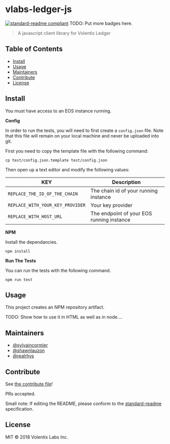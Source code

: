 # vlabs-ledger-js

[![standard-readme compliant](https://img.shields.io/badge/standard--readme-OK-green.svg?style=flat-square)](https://github.com/RichardLitt/standard-readme)
TODO: Put more badges here.

> A javascript client library for Volentix Ledger

## Table of Contents

- [Install](#install)
- [Usage](#usage)
- [Maintainers](#maintainers)
- [Contribute](#contribute)
- [License](#license)

## Install

You must have access to an EOS instance running.

**Config**

In order to run the tests, you will need to first create a `config.json` file. Note that this file will remain on your local machine and never be uploaded into git.

First you need to copy the template file with the following command:

```
cp test/config.json.template test/config.json
```

Then open up a text editor and modify the following values:

| KEY                            | Description                               |
|--------------------------------|-------------------------------------------|
| `REPLACE_THE_ID_OF_THE_CHAIN`    | The chain id of your running instance     |
| `REPLACE_WITH_YOUR_KEY_PROVIDER` | Your key provider                         |
| `REPLACE_WITH_HOST_URL`          | The endpoint of your EOS running instance |


**NPM**

Install the dependancies.

```
npm install
```

**Run The Tests**

You can run the tests with the following command.

```
npm run test
```

## Usage

This project creates an NPM repository artifact.

TODO: Show how to use it in HTML as well as in node....

## Maintainers

- [@sylvaincormier](https://github.com/sylvaincormier)
- [@shawnlauzon](https://github.com/shawnlauzon)
- [@realrhys](https://github.com/realrhys)

## Contribute

See [the contribute file](contribute.md)!

PRs accepted.

Small note: If editing the README, please conform to the [standard-readme](https://github.com/RichardLitt/standard-readme) specification.

## License

MIT © 2018 Volentix Labs Inc.
